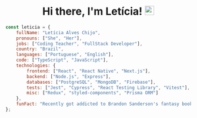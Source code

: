 <h1 align="center">
   Hi there, I'm Letícia! <img src="https://media.giphy.com/media/hvRJCLFzcasrR4ia7z/giphy.gif" width="25px">
</h1>

```javascript
const leticia = {
    fullName: "Letícia Alves Chijo",
    pronouns: ["She", "Her"],
    jobs: ["Coding Teacher", "FullStack Developer"],
    country: "Brazil",
    languages: ["Portuguese", "English"],
    code: ["TypeScript", "JavaScript"],
    technologies: {
        frontend: ["React", "React Native", "Next.js"],
        backend: ["Node.js", "Express"],
        databases: ["PostgreSQL", "MongoDB", "Firebase"],
        tests: ["Jest", "Cypress", "React Testing Library", "Vitest"],
        misc: ["Redux", "styled-components", "Prisma ORM"]
    },
    funFact: "Recently got addicted to Brandon Sanderson's fantasy books"
};
```
